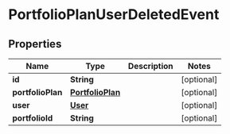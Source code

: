 
# PortfolioPlanUserDeletedEvent

## Properties
Name | Type | Description | Notes
------------ | ------------- | ------------- | -------------
**id** | **String** |  |  [optional]
**portfolioPlan** | [**PortfolioPlan**](PortfolioPlan.md) |  |  [optional]
**user** | [**User**](User.md) |  |  [optional]
**portfolioId** | **String** |  |  [optional]



